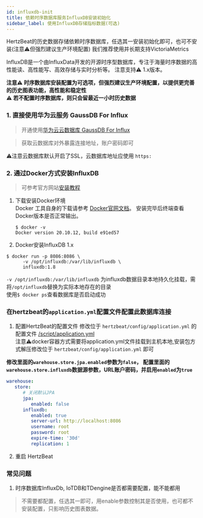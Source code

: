 ```yaml
---
id: influxdb-init  
title: 依赖时序数据库服务InfluxDB安装初始化        
sidebar_label: 使用InfluxDB存储指标数据(可选)    
---
```


HertzBeat的历史数据存储依赖时序数据库，任选其一安装初始化即可，也可不安装(注意⚠️但强烈建议生产环境配置)
我们推荐使用并长期支持VictoriaMetrics

InfluxDB是一个由InfluxData开发的开源时序型数据库，专注于海量时序数据的高性能读、高性能写、高效存储与实时分析等。 注意支持⚠️ 1.x版本。   

**注意⚠️ 时序数据库安装配置为可选项，但强烈建议生产环境配置，以提供更完善的历史图表功能，高性能和稳定性**   
**⚠️ 若不配置时序数据库，则只会留最近一小时历史数据**   

### 1. 直接使用华为云服务 GaussDB For Influx

> 开通使用[华为云云数据库 GaussDB For Influx](https://www.huaweicloud.com/product/gaussdbforinflux.html) 

> 获取云数据库对外暴露连接地址，账户密码即可

⚠️注意云数据库默认开启了SSL，云数据库地址应使用 `https:`

### 2. 通过Docker方式安装InfluxDB 
> 可参考官方网站[安装教程](https://hub.docker.com/_/influxdb)  
1. 下载安装Docker环境   
   Docker 工具自身的下载请参考 [Docker官网文档](https://docs.docker.com/get-docker/)。
      安装完毕后终端查看Docker版本是否正常输出。
   ```
   $ docker -v
   Docker version 20.10.12, build e91ed57
   ```
2. Docker安装InfluxDB 1.x  

```shell
$ docker run -p 8086:8086 \
      -v /opt/influxdb:/var/lib/influxdb \
      influxdb:1.8
```

   `-v /opt/influxdb:/var/lib/influxdb` 为influxdb数据目录本地持久化挂载，需将`/opt/influxdb`替换为实际本地存在的目录     
   使用```$ docker ps```查看数据库是否启动成功


### 在hertzbeat的`application.yml`配置文件配置此数据库连接   

1. 配置HertzBeat的配置文件
   修改位于 `hertzbeat/config/application.yml` 的配置文件 [/script/application.yml](https://github.com/apache/hertzbeat/raw/master/script/application.yml)      
   注意⚠️docker容器方式需要将application.yml文件挂载到主机本地,安装包方式解压修改位于 `hertzbeat/config/application.yml` 即可     

**修改里面的`warehouse.store.jpa.enabled`参数为`false`， 配置里面的`warehouse.store.influxdb`数据源参数，URL账户密码，并启用`enabled`为`true`**    

```yaml
warehouse:
   store:
      # 关闭默认JPA
      jpa:
         enabled: false
      influxdb:
         enabled: true
         server-url: http://localhost:8086
         username: root
         password: root
         expire-time: '30d'
         replication: 1
```

2. 重启 HertzBeat

### 常见问题   

1. 时序数据库InfluxDb, IoTDB和TDengine是否都需要配置，能不能都用  

> 不需要都配置，任选其一即可，用enable参数控制其是否使用，也可都不安装配置，只影响历史图表数据。


